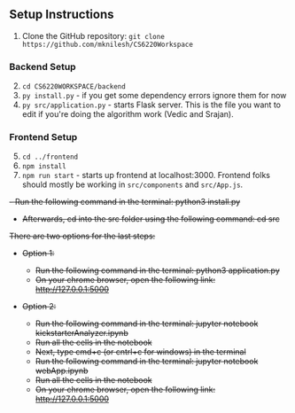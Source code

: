 ## Setup Instructions
  1. Clone the GitHub repository: `git clone
	https://github.com/mknilesh/CS6220Workspace`
### Backend Setup
2. `cd CS6220WORKSPACE/backend`
3. `py install.py` - if you get some dependency errors ignore them for now
4. `py src/application.py` - starts Flask server. This is the file you want to edit if you're doing the algorithm work (Vedic and Srajan).

### Frontend Setup
5. `cd ../frontend`
6. `npm install`
7. `npm run start` - starts up frontend at localhost:3000. Frontend folks should mostly be working in `src/components` and `src/App.js`. 


<s> - Run the following command in the terminal:
	python3 install.py
- Afterwards, cd into the src folder using the following command:
	cd src

There are two options for the last steps:
- Option 1:
    - Run the following command in the terminal:
            python3 application.py
    - On your chrome browser, open the following link:
            http://127.0.0.1:5000

- Option 2:
    - Run the following command in the terminal:
            jupyter notebook kickstarterAnalyzer.ipynb
    - Run all the cells in the notebook
    - Next, type cmd+c (or cntrl+c for windows) in the terminal
    - Run the following command in the terminal:
            jupyter notebook webApp.ipynb
    - Run all the cells in the notebook
    - On your chrome browser, open the following link:
            http://127.0.0.1:5000 </s>